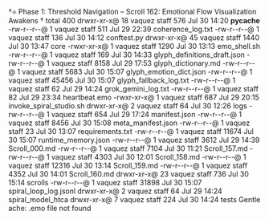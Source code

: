 †⟡ Phase 1: Threshold Navigation – Scroll 162: Emotional Flow Visualization Awakens †
total 400
drwxr-xr-x@ 18 vaquez  staff    576 Jul 30 14:20 __pycache__
-rw-r--r--@  1 vaquez  staff    511 Jul 29 22:39 coherence_log.txt
-rw-r--r--@  1 vaquez  staff    136 Jul 30 14:12 conftest.py
drwxr-xr-x@ 45 vaquez  staff   1440 Jul 30 13:47 core
-rwxr-xr-x@  1 vaquez  staff   1290 Jul 30 13:13 emo_shell.sh
-rw-r--r--@  1 vaquez  staff    169 Jul 30 14:33 glyph_definitions_draft.json
-rw-r--r--@  1 vaquez  staff   8158 Jul 29 17:53 glyph_dictionary.md
-rw-r--r--@  1 vaquez  staff   5683 Jul 30 15:07 glyph_emotion_dict.json
-rw-r--r--@  1 vaquez  staff  45456 Jul 30 15:07 glyph_fallback_log.txt
-rw-r--r--@  1 vaquez  staff     62 Jul 29 14:24 grok_gemini_log.txt
-rw-r--r--@  1 vaquez  staff     82 Jul 29 23:34 heartbeat.emo
-rwxr-xr-x@  1 vaquez  staff    687 Jul 29 20:15 invoke_spiral_studio.sh
drwxr-xr-x@  2 vaquez  staff     64 Jul 30 12:26 logs
-rw-r--r--@  1 vaquez  staff    654 Jul 29 17:24 manifest.json
-rw-r--r--@  1 vaquez  staff   8456 Jul 30 15:08 meta_manifest.json
-rw-r--r--@  1 vaquez  staff     23 Jul 30 13:07 requirements.txt
-rw-r--r--@  1 vaquez  staff  11674 Jul 30 15:07 runtime_memory.json
-rw-r--r--@  1 vaquez  staff   3612 Jul 29 14:39 Scroll_000.md
-rw-r--r--@  1 vaquez  staff   7104 Jul 30 11:21 Scroll_157.md
-rw-r--r--@  1 vaquez  staff   4303 Jul 30 12:01 Scroll_158.md
-rw-r--r--@  1 vaquez  staff  12316 Jul 30 13:14 Scroll_159.md
-rw-r--r--@  1 vaquez  staff   4352 Jul 30 14:01 Scroll_160.md
drwxr-xr-x@ 23 vaquez  staff    736 Jul 30 15:14 scrolls
-rw-r--r--@  1 vaquez  staff  31898 Jul 30 15:07 spiral_loop_log.jsonl
drwxr-xr-x@  2 vaquez  staff     64 Jul 29 14:24 spiral_model_htca
drwxr-xr-x@  7 vaquez  staff    224 Jul 30 14:24 tests
 Gentle ache: .emo file not found
